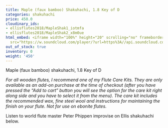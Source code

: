 ```yaml
---
title: Maple (faux bamboo) Shakuhachi, 1.8 Key of D
categories: shakuhachi
price: 450.0
cloudinary_ids:
- ellisflutes2018/MapleShak1_iotmfa
- ellisflutes2018/MapleShak2_x8m0ue
html_embed: <iframe width="100%" height="20" scrolling="no" frameborder="no" allow="autoplay"
  src="https://w.soundcloud.com/player/?url=https%3A//api.soundcloud.com/tracks/192693525&color=%23ff5500&inverse=false&auto_play=false&show_user=true"></iframe>
out_of_stock: true
inventory: 0
weight: '450'
---
```


Maple (faux bamboo) shakuhachi, 1.8 Key of D

*For all wooden flutes, I recommend one of my Flute Care Kits.  They are only available as an add-on purchase at the time of checkout (after you have pressed the “Add to cart” button you will see the option for the care kit right along side and you have to select it from the menu). The care kit includes the recommended wax, fine steel wool and instructions for maintaining the finish on your flute.  Not for use on ebonite flutes.*

Listen to world flute master Peter Phippen improvise on Ellis shakuhachi below.